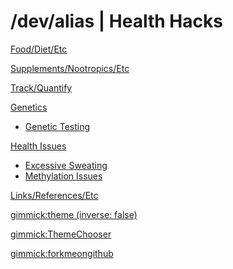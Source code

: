 # /dev/alias | Health Hacks

[Food/Diet/Etc](food-diet.md)

[Supplements/Nootropics/Etc](supplements-nootropics.md)

[Track/Quantify](track-quantify.md)

[Genetics]()

* [Genetic Testing](genetics/genetic-testing.md)

[Health Issues]()

* [Excessive Sweating](health-issues/excessive-sweating.md)
* [Methylation Issues](health-issues/methylation-issues.md)

[Links/References/Etc](links-references.md)

<!-- set a default theme -->
[gimmick:theme (inverse: false)](cosmo)

<!-- show a theme chooser in the menu bar -->
[gimmick:ThemeChooser](Theme)

<!-- show a fork me on github ribbon -->
[gimmick:forkmeongithub](http://github.com/alias1/devalias-healthhacks/)


<!--[Test Submenu]()

  * # SubmenuTitle1
  * [Submenu Item 1]()
  * [Submenu Item 2]()
  * [Submenu Item 3]()
  - - - -
  * [Submenu Item 4]()-->

